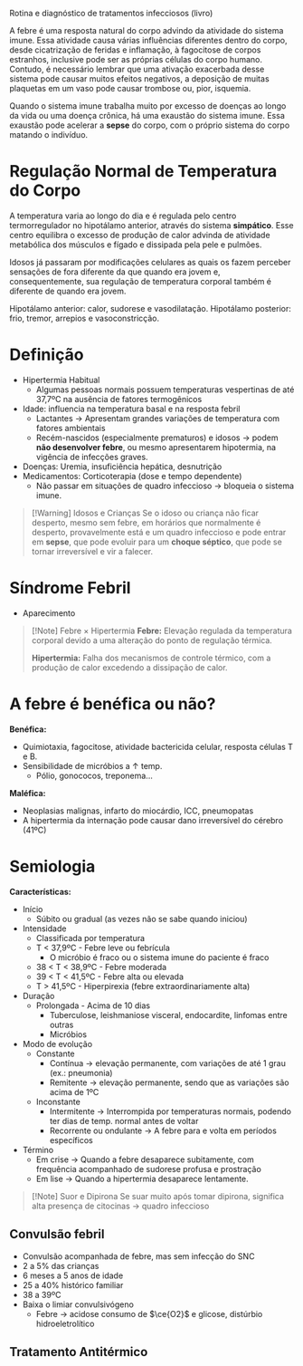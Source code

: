 Rotina e diagnóstico de tratamentos infecciosos (livro)

A febre é uma resposta natural do corpo advindo da atividade do sistema imune. Essa atividade causa várias influências diferentes dentro do corpo, desde cicatrização de feridas e inflamação, à fagocitose de corpos estranhos, inclusive pode ser as próprias células do corpo humano.
Contudo, é necessário lembrar que uma ativação exacerbada desse sistema pode causar muitos efeitos negativos, a deposição de muitas plaquetas em um vaso pode causar trombose ou, pior, isquemia.

Quando o sistema imune trabalha muito por excesso de doenças ao longo da vida ou uma doença crônica, há uma exaustão do sistema imune. Essa exaustão pode acelerar a **sepse** do corpo, com o próprio sistema do corpo matando o indivíduo.

# Regulação Normal de Temperatura do Corpo
A temperatura varia ao longo do dia e é regulada pelo centro termorregulador no hipotálamo anterior, através do sistema **simpático**. Esse centro equilibra o excesso de produção de calor advinda de atividade metabólica dos músculos e fígado e dissipada pela pele e pulmões.

Idosos já passaram por modificações celulares as quais os fazem perceber sensações de fora diferente da que quando era jovem e, consequentemente, sua regulação de temperatura corporal também é diferente de quando era jovem.

Hipotálamo anterior: calor, sudorese e vasodilatação.
Hipotálamo posterior: frio, tremor, arrepios e vasoconstricção.



# Definição
- Hipertermia Habitual
	- Algumas pessoas normais possuem temperaturas vespertinas de até 37,7ºC na ausência de fatores termogênicos
- Idade: influencia na temperatura basal e na resposta febril
	- Lactantes -> Apresentam grandes variações de temperatura com fatores ambientais
	- Recém-nascidos (especialmente prematuros) e idosos -> podem **não desenvolver febre**, ou mesmo apresentarem hipotermia, na vigência de infecções graves.
- Doenças: Uremia, insuficiência hepática, desnutrição
- Medicamentos: Corticoterapia (dose e tempo dependente)
	- Não passar em situações de quadro infeccioso -> bloqueia o sistema imune.

>[!Warning] Idosos e Crianças
>Se o idoso ou criança não ficar desperto, mesmo sem febre, em horários que normalmente é desperto, provavelmente está e um quadro infeccioso e pode entrar em **sepse**, que pode evoluir para um **choque séptico**, que pode se tornar irreversível e vir a falecer.

# Síndrome Febril
- Aparecimento 


>[!Note] Febre $\times$ Hipertermia
>**Febre:** Elevação regulada da temperatura corporal devido a uma alteração do ponto de regulação térmica.
>
>**Hipertermia:** Falha dos mecanismos de controle térmico, com a produção de calor excedendo a dissipação de calor.


# A febre é benéfica ou não?
**Benéfica:**
- Quimiotaxia, fagocitose, atividade bactericida celular, resposta células T e B.
- Sensibilidade de micróbios a $\uparrow$ temp.
	- Pólio, gonococos, treponema...

**Maléfica:**
- Neoplasias malignas, infarto do miocárdio, ICC, pneumopatas
- A hipertermia da internação pode causar dano irreversível do cérebro (41ºC)


# Semiologia
**Características:**
- Início
	- Súbito ou gradual (as vezes não se sabe quando iniciou)
- Intensidade
	- Classificada por temperatura
	- T < 37,9ºC - Febre leve ou febrícula
		- O micróbio é fraco ou o sistema imune do paciente é fraco
	- 38 < T < 38,9ºC - Febre moderada
	- 39 < T < 41,5ºC - Febre alta ou elevada
	- T > 41,5ºC - Hiperpirexia (febre extraordinariamente alta)
- Duração
	- Prolongada - Acima de 10 dias
		- Tuberculose, leishmaniose visceral, endocardite, linfomas entre outras
		- Micróbios
- Modo de evolução
	- Constante
		- Contínua -> elevação permanente, com variações de até 1 grau (ex.: pneumonia)
		- Remitente -> elevação permanente, sendo que as variações são acima de 1ºC
	- Inconstante
		- Intermitente -> Interrompida por temperaturas normais, podendo ter dias de temp. normal antes de voltar
		- Recorrente ou ondulante -> A febre para e volta em períodos específicos
- Término
	- Em crise -> Quando a febre desaparece subitamente, com frequência acompanhado de sudorese profusa e prostração
	- Em lise -> Quando a hipertermia desaparece lentamente.

>[!Note] Suor e Dipirona
>Se suar muito após tomar dipirona, significa alta presença de citocinas -> quadro infeccioso

## Convulsão febril
- Convulsão acompanhada de febre, mas sem infecção do SNC
- 2 a 5% das crianças
- 6 meses a 5 anos de idade
- 25 a 40% histórico familiar
- 38 a 39ºC
- Baixa o limiar convulsivógeno
	- Febre -> acidose consumo de $\ce{O2}$ e glicose, distúrbio hidroeletrolítico

## Tratamento Antitérmico
